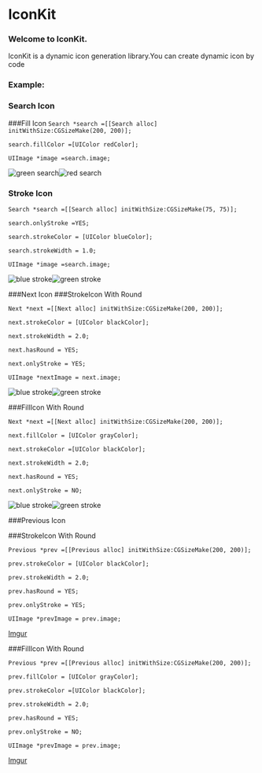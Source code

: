 # IconKit

### Welcome to IconKit.
IconKit is a dynamic icon generation library.You can create dynamic icon by code

### Example:

### Search Icon
###Fill Icon
`Search *search =[[Search alloc] initWithSize:CGSizeMake(200, 200)];`

`search.fillColor =[UIColor redColor];`

`UIImage *image =search.image;`

![green search](https://dl.dropboxusercontent.com/s/zicoo3gkl7nbhed/green_search.png)![red search]( https://dl.dropboxusercontent.com/s/84p24cplkcjek1f/search.png)

### Stroke Icon
 `Search *search =[[Search alloc] initWithSize:CGSizeMake(75, 75)];`
 
 `search.onlyStroke =YES;`
 
 `search.strokeColor = [UIColor blueColor];`
 
 `search.strokeWidth = 1.0;`
 
 `UIImage *image =search.image;`
 
 ![blue stroke](https://dl.dropboxusercontent.com/s/51h2y4zxucctxty/blue_stoke.png)![green stroke]( https://dl.dropboxusercontent.com/s/1gjvr68720ghzr5/green_stoke.png)
 
###Next Icon 
###StrokeIcon With Round

 `Next *next =[[Next alloc] initWithSize:CGSizeMake(200, 200)];`
 
 `next.strokeColor = [UIColor blackColor];`
 
 `next.strokeWidth = 2.0;`
 
 `next.hasRound = YES;`   
 
 `next.onlyStroke = YES;`
 
 `UIImage *nextImage = next.image;`
 
 ![blue stroke](https://dl.dropboxusercontent.com/s/854vehix8mvm4xb/next_black_Stroke.png)![green stroke]( https://dl.dropboxusercontent.com/s/vmwvq3hzl0ojtpv/Next_blue_stroke.png)
 
 
###FillIcon With Round

 `Next *next =[[Next alloc] initWithSize:CGSizeMake(200, 200)];`
 
 `next.fillColor = [UIColor grayColor];`
 
 `next.strokeColor =[UIColor blackColor];`
 
 `next.strokeWidth = 2.0;`
 
 `next.hasRound = YES;`
 
 `next.onlyStroke = NO;`
 
 ![blue stroke](https://dl.dropboxusercontent.com/s/pp1ypwh27nu98yn/next_fill_Black.png)![green stroke]( https://dl.dropboxusercontent.com/s/0niw3w81n2antaa/next_fill_gb.png)
 
###Previous Icon 

###StrokeIcon With Round

 `Previous *prev =[[Previous alloc] initWithSize:CGSizeMake(200, 200)];`
 
 `prev.strokeColor = [UIColor blackColor];`
 
 `prev.strokeWidth = 2.0;`
 
 `prev.hasRound = YES;`   
 
 `prev.onlyStroke = YES;`
 
 `UIImage *prevImage = prev.image;`
 
 [Imgur](http://i.imgur.com/pGQ5lDa.png)

###FillIcon With Round

 `Previous *prev =[[Previous alloc] initWithSize:CGSizeMake(200, 200)];`
 
 `prev.fillColor = [UIColor grayColor];`
 
 `prev.strokeColor =[UIColor blackColor];`
 
 `prev.strokeWidth = 2.0;`
 
 `prev.hasRound = YES;`
 
 `prev.onlyStroke = NO;`
 
 `UIImage *prevImage = prev.image;`

[Imgur](http://i.imgur.com/WFs4ElX.png)
